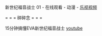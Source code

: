 
新世纪福音战士 01 - 在线观看 - 动漫 - [乐视视频](http://www.le.com/ptv/vplay/401714.html#vid=401714)

= = = 碎碎念 = = =

15分钟搞懂EVA新世纪福音战士 [youtube](https://www.youtube.com/watch?v=lWGRc7l81RY)
